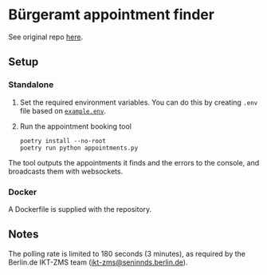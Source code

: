 # Bürgeramt appointment finder

See original repo [here](https://github.com/nicbou/burgeramt-appointments-websockets).

## Setup

### Standalone

1. Set the required environment variables. You can do this by creating `.env` file based on [`example.env`](./example.env).

2. Run the appointment booking tool
    ```
    poetry install --no-root
    poetry run python appointments.py
    ```

The tool outputs the appointments it finds and the errors to the console, and broadcasts them with websockets.

### Docker

A Dockerfile is supplied with the repository.

## Notes

The polling rate is limited to 180 seconds (3 minutes), as required by the Berlin.de IKT-ZMS team (ikt-zms@seninnds.berlin.de).
